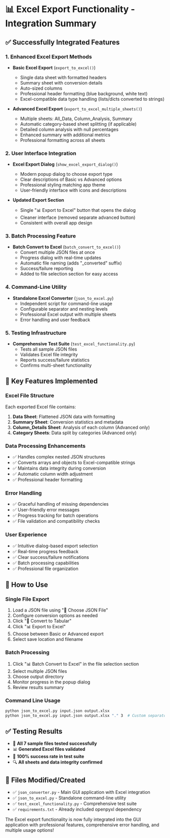 # 📊 Excel Export Functionality - Integration Summary

## ✅ Successfully Integrated Features

### 1. **Enhanced Excel Export Methods**
- **Basic Excel Export** (`export_to_excel()`)
  - Single data sheet with formatted headers
  - Summary sheet with conversion details
  - Auto-sized columns
  - Professional header formatting (blue background, white text)
  - Excel-compatible data type handling (lists/dicts converted to strings)

- **Advanced Excel Export** (`export_to_excel_multiple_sheets()`)
  - Multiple sheets: All_Data, Column_Analysis, Summary
  - Automatic category-based sheet splitting (if applicable)
  - Detailed column analysis with null percentages
  - Enhanced summary with additional metrics
  - Professional formatting across all sheets

### 2. **User Interface Integration**
- **Excel Export Dialog** (`show_excel_export_dialog()`)
  - Modern popup dialog to choose export type
  - Clear descriptions of Basic vs Advanced options
  - Professional styling matching app theme
  - User-friendly interface with icons and descriptions

- **Updated Export Section**
  - Single "📊 Export to Excel" button that opens the dialog
  - Cleaner interface (removed separate advanced button)
  - Consistent with overall app design

### 3. **Batch Processing Feature**
- **Batch Convert to Excel** (`batch_convert_to_excel()`)
  - Convert multiple JSON files at once
  - Progress dialog with real-time updates
  - Automatic file naming (adds "_converted" suffix)
  - Success/failure reporting
  - Added to file selection section for easy access

### 4. **Command-Line Utility**
- **Standalone Excel Converter** (`json_to_excel.py`)
  - Independent script for command-line usage
  - Configurable separator and nesting levels
  - Professional Excel output with multiple sheets
  - Error handling and user feedback

### 5. **Testing Infrastructure**
- **Comprehensive Test Suite** (`test_excel_functionality.py`)
  - Tests all sample JSON files
  - Validates Excel file integrity
  - Reports success/failure statistics
  - Confirms multi-sheet functionality

## 🎯 Key Features Implemented

### Excel File Structure
Each exported Excel file contains:
1. **Data Sheet**: Flattened JSON data with formatting
2. **Summary Sheet**: Conversion statistics and metadata
3. **Column_Details Sheet**: Analysis of each column (Advanced only)
4. **Category Sheets**: Data split by categories (Advanced only)

### Data Processing Enhancements
- ✅ Handles complex nested JSON structures
- ✅ Converts arrays and objects to Excel-compatible strings
- ✅ Maintains data integrity during conversion
- ✅ Automatic column width adjustment
- ✅ Professional header formatting

### Error Handling
- ✅ Graceful handling of missing dependencies
- ✅ User-friendly error messages
- ✅ Progress tracking for batch operations
- ✅ File validation and compatibility checks

### User Experience
- ✅ Intuitive dialog-based export selection
- ✅ Real-time progress feedback
- ✅ Clear success/failure notifications
- ✅ Batch processing capabilities
- ✅ Professional file organization

## 🚀 How to Use

### Single File Export
1. Load a JSON file using "📂 Choose JSON File"
2. Configure conversion options as needed
3. Click "🔄 Convert to Tabular"
4. Click "📊 Export to Excel"
5. Choose between Basic or Advanced export
6. Select save location and filename

### Batch Processing
1. Click "📊 Batch Convert to Excel" in the file selection section
2. Select multiple JSON files
3. Choose output directory
4. Monitor progress in the popup dialog
5. Review results summary

### Command Line Usage
```bash
python json_to_excel.py input.json output.xlsx
python json_to_excel.py input.json output.xlsx "." 3  # Custom separator and max level
```

## ✅ Testing Results
- 🎯 **All 7 sample files tested successfully**
- 📊 **Generated Excel files validated**
- 💯 **100% success rate in test suite**
- 🔍 **All sheets and data integrity confirmed**

## 📁 Files Modified/Created
- ✅ `json_converter.py` - Main GUI application with Excel integration
- ✅ `json_to_excel.py` - Standalone command-line utility
- ✅ `test_excel_functionality.py` - Comprehensive test suite
- ✅ `requirements.txt` - Already included openpyxl dependency

The Excel export functionality is now fully integrated into the GUI application with professional features, comprehensive error handling, and multiple usage options!
